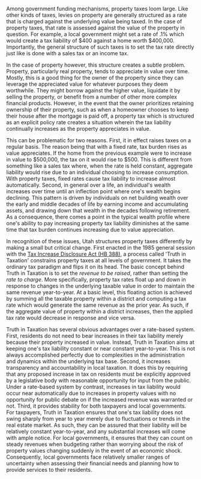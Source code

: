 Among government funding mechanisms, property taxes loom large. Like other kinds of taxes, levies on property are generally structured as a rate that is charged against the underlying value being taxed. In the case of property taxes, that rate is assessed against the value of the property in question. For example, a local government might set a rate of .1% which would create a tax liability of $400 against a home worth $400,000. Importantly, the general structure of such taxes is to set the tax rate directly just like is done with a sales tax or an income tax.

In the case of property however, this structure creates a subtle problem. Property, particularly real property, tends to appreciate in value over time. Mostly, this is a good thing for the owner of the property since they can leverage the appreciated value for whatever purposes they deem worthwhile. They might borrow against the higher value, liquidate it by selling the property, or benefit from a number of other more complex financial products. However, in the event that the owner prioritizes retaining ownership of their property, such as when a homeowner chooses to keep their house after the mortgage is paid off, a property tax which is structured as an explicit policy rate creates a situation wherein the tax liability continually increases as the property appreciates in value.

This can be problematic for two reasons. First, it in effect raises taxes on a regular basis. The reason being that with a fixed rate, tax burden rises as value appreciates. If the home from the previous example were to increase in value to $500,000, the tax on it would rise to $500. This is different from something like a sales tax where, when the rate is held constant, aggregate liability would rise due to an individual choosing to increase consumption. With property taxes, fixed rates cause tax liability to increase almost automatically. Second, in general over a life, an individual's wealth increases over time until an inflection point where one's wealth begins declining. This pattern is driven by individuals on net building wealth over the early and middle decades of life by earning income and accumulating assets, and drawing down that wealth in the decades following retirement. As a consequence, there comes a point in the typical wealth profile where one's ability to pay increasing property tax liability diminishes at the same time that tax burden continues increasing due to value appreciation.

In recognition of these issues, Utah structures property taxes differently by making a small but critical change. First enacted in the 1985 general session with the [Tax Increase Disclosure Act (HB 388)](https://images.archives.utah.gov/digital/collection/432n/id/121707/rec/6), a process called 'Truth in Taxation' constrains property taxes at all levels of government. It takes the ordinary tax paradigm and flips it on its head. The basic concept behind Truth in Taxation is to set the _revenue to be raised_, rather than setting the _rate to charge_. More specifically, property tax rates float up and down in response to changes in the underlying taxable value in order to maintain the same revenue year-to-year. At a basic level, this floating action is achieved by summing all the taxable property within a district and computing a tax rate which would generate the same revenue as the prior year. As such, if the aggregate value of property within a district increases, then the applied tax rate would decrease in response and vice versa.

Truth in Taxation has several obvious advantages over a rate-based system. First, residents do not need to bear increases in their tax liability merely because their property increased in value. Instead, Truth in Taxation aims at keeping one's tax liability constant or near constant year-to-year. This is not always accomplished perfectly due to complexities in the administration and dynamics within the underlying tax base. Second, it increases transparency and accountability in local taxation. It does this by requiring that any proposed increase in tax on residents must be explicitly approved by a legislative body with reasonable opportunity for input from the public. Under a rate-based system by contrast, increases in tax liability would occur near automatically due to increases in property values with no opportunity for public debate on if the increased revenue was warranted or not. Third, it provides stability for both taxpayers and local governments. For taxpayers, Truth in Taxation ensures that one's tax liability does not swing sharply from year to year merely due to fluctuations or trends in the real estate market. As such, they can be assured that their liability will be relatively constant year-to-year, and any substantial increases will come with ample notice. For local governments, it ensures that they can count on steady revenues when budgeting rather than worrying about the risk of property values changing suddenly in the event of an economic shock. Consequently, local governments face relatively smaller ranges of uncertainty when assessing their financial needs and planning how to provide services to their residents.
